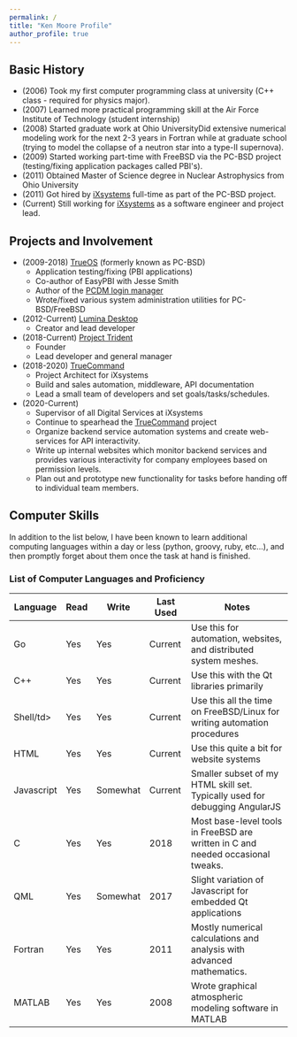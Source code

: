 ```yaml
---
permalink: /
title: "Ken Moore Profile"
author_profile: true
---
```


## Basic History
 - (2006) Took my first computer programming class at university (C++ class - required for physics major).
 - (2007) Learned more practical programming skill at the Air Force Institute of Technology (student internship)
 - (2008) Started graduate work at Ohio UniversityDid extensive numerical modeling work for the next 2-3 years in Fortran while at graduate school (trying to model the collapse of a neutron star into a type-II supernova).
 - (2009) Started working part-time with FreeBSD via the PC-BSD project (testing/fixing application packages called PBI's).
 - (2011) Obtained Master of Science degree in Nuclear Astrophysics from Ohio University
 - (2011) Got hired by [iXsystems](https://www.ixsystems.com) full-time as part of the PC-BSD project. 
 - (Current) Still working for [iXsystems](https://www.ixsystems.com) as a software engineer and project lead.

## Projects and Involvement
* (2009-2018) [TrueOS](https://trueos.org) (formerly known as PC-BSD)
   * Application testing/fixing (PBI applications)
   * Co-author of EasyPBI with Jesse Smith
   * Author of the [PCDM login manager](https://github.com/project-trident/pcdm)
   * Wrote/fixed various system administration utilities for PC-BSD/FreeBSD
* (2012-Current) [Lumina Desktop](http://lumina-desktop.org)
   * Creator and lead developer
* (2018-Current) [Project Trident](http://project-trident.org)
   * Founder
   * Lead developer and general manager
* (2018-2020) [TrueCommand](http://www.ixsystems.com/truecommand)
   * Project Architect for iXsystems
   * Build and sales automation, middleware, API documentation
   * Lead a small team of developers and set goals/tasks/schedules.
* (2020-Current)
   * Supervisor of all Digital Services at iXsystems
   * Continue to spearhead the [TrueCommand](http://www.ixsystems.com/truecommand) project
   * Organize backend service automation systems and create web-services for API interactivity.
   * Write up internal websites which monitor backend services and provides various interactivity for company employees based on permission levels.
   * Plan out and prototype new functionality for tasks before handing off to individual team members.

## Computer Skills
In addition to the list below, I have been known to learn additional computing languages within a day or less (python, groovy, ruby, etc...), and then promptly forget about them once the task at hand is finished.

### List of Computer Languages and Proficiency

<table>
<thead>
<tr>
	<th>Language</th>
	<th>Read</th>
	<th>Write</th>
	<th>Last Used</th>
	<th>Notes</th>
</tr>
</thead>
<tbody>
<tr>
	<td>Go</td>
	<td>Yes</td>
	<td>Yes</td>
	<td>Current</td>
	<td>Use this for automation, websites, and distributed system meshes.</td>
</tr>
<tr>
	<td>C++</td>
	<td>Yes</td>
	<td>Yes</td>
	<td>Current</td>
	<td>Use this with the Qt libraries primarily</td>
</tr>
<tr>
	<td>Shell/td>
	<td>Yes</td>
	<td>Yes</td>
	<td>Current</td>
	<td>Use this all the time on FreeBSD/Linux for writing automation procedures</td>
</tr>
<tr>
	<td>HTML</td>
	<td>Yes</td>
	<td>Yes</td>
	<td>Current</td>
	<td>Use this quite a bit for website systems</td>
</tr>
<tr>
	<td>Javascript</td>
	<td>Yes</td>
	<td>Somewhat</td>
	<td>Current</td>
	<td>Smaller subset of my HTML skill set. Typically used for debugging AngularJS</td>
</tr>
<tr>
	<td>C</td>
	<td>Yes</td>
	<td>Yes</td>
	<td>2018</td>
	<td>Most base-level tools in FreeBSD are written in C and needed occasional tweaks.</td>
</tr>
<tr>
	<td>QML</td>
	<td>Yes</td>
	<td>Somewhat</td>
	<td>2017</td>
	<td>Slight variation of Javascript for embedded Qt applications</td>
</tr>
<tr>
	<td>Fortran</td>
	<td>Yes</td>
	<td>Yes</td>
	<td>2011</td>
	<td>Mostly numerical calculations and analysis with advanced mathematics.</td>
</tr>
<tr>
	<td>MATLAB</td>
	<td>Yes</td>
	<td>Yes</td>
	<td>2008</td>
	<td>Wrote graphical atmospheric modeling software in MATLAB</td>
</tr>
</tbody>
</table>
